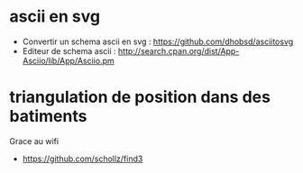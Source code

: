 # ascii en svg

* Convertir un schema ascii en svg : https://github.com/dhobsd/asciitosvg
* Editeur de schema ascii : http://search.cpan.org/dist/App-Asciio/lib/App/Asciio.pm

# triangulation de position dans des batiments

Grace au wifi

* https://github.com/schollz/find3

